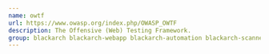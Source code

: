```yaml
---
name: owtf
url: https://www.owasp.org/index.php/OWASP_OWTF
description: The Offensive (Web) Testing Framework.
group: blackarch blackarch-webapp blackarch-automation blackarch-scanner blackarch-fuzzer
---
```

